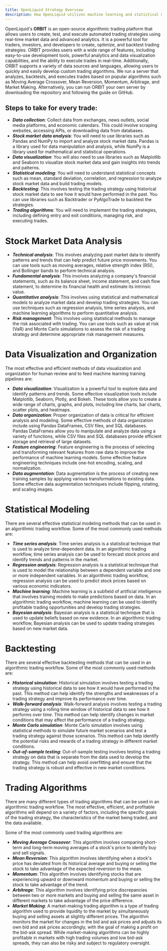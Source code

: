 ```yaml
---
title: OpenLiquid Strategy Overview
description: How OpenLiquid utilizes machine learning and statistical modeling to create trading strategies.
---
```


OpenLiquid's **ORBIT** is an open-source algorithmic trading platform that allows users to create, test, and execute automated trading strategies using real-time market data and advanced analytics. It is a powerful tool for traders, investors, and developers to create, optimize, and backtest trading strategies. ORBIT provides users with a wide range of features, including easy-to-use development tools, powerful analytics and data visualization capabilities, and the ability to execute trades in real-time. Additionally, ORBIT supports a variety of data sources and languages, allowing users to quickly and easily develop custom trading algorithms. We run a server that analyzes, backtests, and executes trades based on popular algorithms such as Moving Average Crossover, Mean Reversion, Momentum, Arbitrage, and Market Making. Alternatively, you can run ORBIT your own server by downloading the repository and following the guide on GitHub.

## Steps to take for every trade:

* ***Data collection***: Collect data from exchanges, news outlets, social media platforms, and economic calendars. This could involve scraping websites, accessing APIs, or downloading data from databases.
* ***Stock market data analysis***: You will need to use libraries such as Pandas and NumPy to import and analyze stock market data. Pandas is a library used for data manipulation and analysis, while NumPy is a library used for mathematical and statistical operations.
* ***Data visualization***: You will also need to use libraries such as Matplotlib and Seaborn to visualize stock market data and gain insights into trends and patterns.
* ***Statistical modeling***: You will need to understand statistical concepts such as mean, standard deviation, correlation, and regression to analyze stock market data and build trading models.
* ***Backtesting***: This involves testing the trading strategy using historical stock market data to see how it would have performed in the past. You can use libraries such as Backtrader or PyAlgoTrade to backtest the strategies.
* ***Trading algorithms***: You will need to implement the trading strategies, including defining entry and exit conditions, managing risk, and executing trades.


# Stock Market Data Analysis

* ***Technical analysis***: This involves analyzing past market data to identify patterns and trends that can help predict future price movements. You can use tools such as moving averages, relative strength index (RSI), and Bollinger bands to perform technical analysis.
* ***Fundamental analysis***: This involves analyzing a company's financial statements, such as its balance sheet, income statement, and cash flow statement, to determine its financial health and estimate its intrinsic value.
* ***Quantitative analysis***: This involves using statistical and mathematical models to analyze market data and develop trading strategies. You can use techniques such as regression analysis, time series analysis, and machine learning algorithms to perform quantitative analysis.
* ***Risk management***: This involves using statistical methods to manage the risk associated with trading. You can use tools such as value at risk (VaR) and Monte Carlo simulations to assess the risk of a trading strategy and determine appropriate risk management measures.


# Data Visualization and Organization

The most effective and efficient methods of data visualization and organization for human review and to feed machine learning training pipelines are:

* ***Data visualization***: Visualization is a powerful tool to explore data and identify patterns and trends. Some effective visualization tools include Matplotlib, Seaborn, Plotly, and Bokeh. These tools allow you to create a wide range of charts, graphs, and plots, including line charts, bar charts, scatter plots, and heatmaps.
* ***Data organization***: Proper organization of data is critical for efficient analysis and modeling. Some effective methods of data organization include using Pandas DataFrames, CSV files, and SQL databases. Pandas DataFrames allow you to manipulate and analyze data using a variety of functions, while CSV files and SQL databases provide efficient storage and retrieval of large datasets.
* ***Feature engineering***: Feature engineering is the process of selecting and transforming relevant features from raw data to improve the performance of machine learning models. Some effective feature engineering techniques include one-hot encoding, scaling, and normalization.
* ***Data augmentation***: Data augmentation is the process of creating new training samples by applying various transformations to existing data. Some effective data augmentation techniques include flipping, rotating, and scaling images.

# Statistical Modeling

There are several effective statistical modeling methods that can be used in an algorithmic trading workflow. Some of the most commonly used methods are:

* ***Time series analysis***: Time series analysis is a statistical technique that is used to analyze time-dependent data. In an algorithmic trading workflow, time series analysis can be used to forecast stock prices and identify trends and patterns in the market.
* ***Regression analysis***: Regression analysis is a statistical technique that is used to model the relationship between a dependent variable and one or more independent variables. In an algorithmic trading workflow, regression analysis can be used to predict stock prices based on various economic indicators.
* ***Machine learning***: Machine learning is a subfield of artificial intelligence that involves training models to make predictions based on data. In an algorithmic trading workflow, machine learning can be used to identify profitable trading opportunities and develop trading strategies.
* ***Bayesian analysis***: Bayesian analysis is a statistical technique that is used to update beliefs based on new evidence. In an algorithmic trading workflow, Bayesian analysis can be used to update trading strategies based on new market data.


# Backtesting

There are several effective backtesting methods that can be used in an algorithmic trading workflow. Some of the most commonly used methods are:

* ***Historical simulation***: Historical simulation involves testing a trading strategy using historical data to see how it would have performed in the past. This method can help identify the strengths and weaknesses of a trading strategy and improve its performance over time.
* ***Walk-forward analysis***: Walk-forward analysis involves testing a trading strategy using a rolling time window of historical data to see how it performs over time. This method can help identify changes in market conditions that may affect the performance of a trading strategy.
* ***Monte Carlo simulation***: Monte Carlo simulation involves using statistical methods to simulate future market scenarios and test a trading strategy against those scenarios. This method can help identify the potential risks and rewards of a trading strategy in different market conditions.
* ***Out-of-sample testing***: Out-of-sample testing involves testing a trading strategy on data that is separate from the data used to develop the strategy. This method can help avoid overfitting and ensure that the trading strategy is robust and effective in new market conditions.


# Trading Algorithms

There are many different types of trading algorithms that can be used in an algorithmic trading workflow. The most effective, efficient, and profitable algorithms will depend on a variety of factors, including the specific goals of the trading strategy, the characteristics of the market being traded, and the data available.

Some of the most commonly used trading algorithms are:

* ***Moving Average Crossover***: This algorithm involves comparing short-term and long-term moving averages of a stock's price to identify buy and sell signals.
* ***Mean Reversion***: This algorithm involves identifying when a stock's price has deviated from its historical average and buying or selling the stock to take advantage of the expected reversion to the mean.
* ***Momentum***: This algorithm involves identifying stocks that are experiencing upward or downward momentum and buying or selling the stock to take advantage of the trend.
* ***Arbitrage***: This algorithm involves identifying price discrepancies between two or more markets and buying and selling the same asset in different markets to take advantage of the price difference.
* ***Market Making***: A market-making trading algorithm is a type of trading algorithm used to provide liquidity to the market by simultaneously buying and selling assets at slightly different prices. The algorithm monitors the market for changes in the bid and ask prices and adjusts its own bid and ask prices accordingly, with the goal of making a profit on the bid-ask spread. While market-making algorithms can be highly profitable in markets with high trading volumes and low bid-ask spreads, they can also be risky and subject to regulatory oversight.
